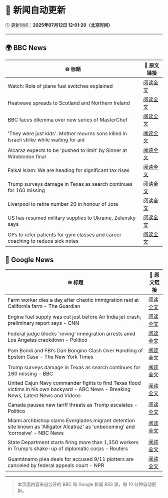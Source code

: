# 🧠 新闻自动更新

🕒 更新时间：**2025年07月12日 12:01:20（北京时间）**

---

## 🌍 BBC News

| 🌐 标题 | 🔗 原文链接 |
|--------|-------------|
| Watch: Role of plane fuel switches explained | [阅读全文](https://www.bbc.com/news/videos/cx2vrdd5xkeo) |
| Heatwave spreads to Scotland and Northern Ireland | [阅读全文](https://www.bbc.com/news/articles/c5y2jd5yye9o) |
| BBC faces dilemma over new series of MasterChef | [阅读全文](https://www.bbc.com/news/articles/cm2mx9x5yrno) |
| 'They were just kids': Mother mourns sons killed in Israeli strike while waiting for aid | [阅读全文](https://www.bbc.com/news/articles/cy9xgrrq54go) |
| Alcaraz expects to be 'pushed to limit' by Sinner at Wimbledon final | [阅读全文](https://www.bbc.com/sport/tennis/articles/cy8gl12d7lxo) |
| Faisal Islam: We are heading for significant tax rises | [阅读全文](https://www.bbc.com/news/articles/c9dgn647nplo) |
| Trump surveys damage in Texas as search continues for 160 missing | [阅读全文](https://www.bbc.com/news/articles/cr5vlp0pmdzo) |
| Liverpool to retire number 20 in honour of Jota | [阅读全文](https://www.bbc.com/sport/football/articles/cpqnwpxle79o) |
| US has resumed military supplies to Ukraine, Zelensky says | [阅读全文](https://www.bbc.com/news/articles/crl04200dp4o) |
| GPs to refer patients for gym classes and career coaching to reduce sick notes | [阅读全文](https://www.bbc.com/news/articles/cwyx880d1w8o) |

## 📰 Google News

| 🌐 标题 | 🔗 原文链接 |
|--------|-------------|
| Farm worker dies a day after chaotic immigration raid at California farm - The Guardian | [阅读全文](https://news.google.com/rss/articles/CBMihwFBVV95cUxQZmVYRXNsR1huQzBudFQ4YWZoMThWOHRpbGhpTXlHaTNIZUFscXNDWWU0SXQ4MWdNSXJLR19PNlA4cTAzSGhiUVVXQ2NUazRSdmRtdExJLTZHMENDVUd2TUdlNUdxNERfT19EajFOQ0xHaHBNVHBfWE1abUdoZVl5T2pDRVBqR1k?oc=5) |
| Engine fuel supply was cut just before Air India jet crash, preliminary report says - CNN | [阅读全文](https://news.google.com/rss/articles/CBMiekFVX3lxTE5ROFpCdnhCQzlNNW1OVTk1UkpfMjAwSGMzZ0NXTHRsT3RidWRVbExiS092enBORkRwNVNMR1Rjb18yRVEtM2NjMWpERGJPVVdlU05PcGJfMU9TWWtGcnBFOW9xUlFzUEFzMVZPdm9uMUROSS1iaVY5SjN30gF_QVVfeXFMUGlYd2tGbTBGek9SYkpqS090MmdBQnZ2cEI4UUIyd3FIVGVjWnA0bkx2WjZKNi1iTHZaVFNsQzJMbHlhXzVmQV80TkhfZ0NMX042WmtROGZwdzNJLWl5VTRfV3gtcloyc3NSOGVYdmFKaWpHY1dMYzZRR0dVaURGQQ?oc=5) |
| Federal judge blocks 'roving' immigration arrests amid Los Angeles crackdown - Politico | [阅读全文](https://news.google.com/rss/articles/CBMiwgFBVV95cUxQQ3p4dE1FRF9nZW1raFVWZUJXM2tyZjFXQVZ0UFc3V1N3VFNDcXkxT0xYdjMwbzNpWE0zYW55Y1k3N3p4eWVDdmZUeXR4OEt3TTR1c1c5aHJTNFppeFZiZXRzRkd6ckhaLWxoVXU4T2gxTHlZYlo3UGpyRzVST01WNkxnYmZPRkt2ZEhUaFZ1NFVBUzNxT2tZN1ZRMVJtZ3dPTzBhSVRGcWROaWtnOWNWU3JLVndxV251SUM3Y1RxWnR2Zw?oc=5) |
| Pam Bondi and FBI’s Dan Bongino Clash Over Handling of Epstein Case - The New York Times | [阅读全文](https://news.google.com/rss/articles/CBMimwFBVV95cUxQUEVvZTU1aTdaY1d2bHlwcUx4V1ZPcGpMMjE5YTNMZ294alN6eHA1aDN3aFgzUENhbjRRbU5BUjJvMDlGc3pxem1NYlpSZkQ3dXdVY3dNc1V4alNRMEhOU3k3N2RYU2lrakJkbDJ4NUNVekdmLV96Vk1ZSTlqX1UzVE5BLVRtZF9MZ1FEX1dvZnF2d3FyMW56M05tUQ?oc=5) |
| Trump surveys damage in Texas as search continues for 160 missing - BBC | [阅读全文](https://news.google.com/rss/articles/CBMiWkFVX3lxTE10NkNtNGVtcmg3Vk41NEFaM0t1WnlnU1lPWHRyUDBJOGpyY0FOSU81STNIaG0wZ0ozVUp5TGpHY0hYTVgwaXFKTThleklPN3pIa1dnWTdsekZpdw?oc=5) |
| United Cajun Navy commander fights to find Texas flood victims in his own backyard - ABC News - Breaking News, Latest News and Videos | [阅读全文](https://news.google.com/rss/articles/CBMinwFBVV95cUxNN2NuSDRVRERtT19xNGc0cVhlWVpGZ0NianFkLTM3dGxHak9LdjdXTU9nb0hVb2ZaWWlxQ3Q4N2xocXJPNGxlcWNxMGlsLWpVbXhPUFdPMnJzOWZOQXQyREo4ZXNyc0pCOVRIVUNYT0xpOXRKYWZ3X0xFck9UQmIySDZldjQ1TUlTalpGSDFuN1RsTGpUQW1UcTBGdWtlYVHSAaQBQVVfeXFMUEIyMms1RHZ0YzVCNmg1RjZiU05Qd3BZaXJpN3NpOUtDYjNyb09sN05SS0NQNGN4Nm51SXBwMWc5NlJFdG0xam16VkFiZU85ZjBET3ZQYnhZdC01cUdpSnlKLUx3S000aXBNbkJ5Q19mY2RXZzJDRUk2bER2WmhBWkM0TXNZZHlKU3pKQVBVeVU4ZTEyajhkbW9GdG5iZmNXb1lsUXM?oc=5) |
| Canada pauses new tariff threats as Trump escalates - Politico | [阅读全文](https://news.google.com/rss/articles/CBMiqAFBVV95cUxNQ3Flc3ppMUlkQlpKWmstbGJGbjlMSmRRQ2o5QXlaN2U2bUEwMGxfbFRjZVYybGJLOC1zWllvMHpGM0xjbHhnbEt6WThyaTI4aWRoU2RKbmRwVVh4R01DNnc3WW1NTjJHV1BDX1BLcDg5cl84ZnpPVERJeUV6NEJwMzV5NnhyVzQ4TW1Wa0RMMFU0VDRsMVNydmYtQ1o5MWZOYlJhWXowTVU?oc=5) |
| Miami archbishop slams Everglades migrant detention site known as 'Alligator Alcatraz' as 'unbecoming' and ‘corrosive' - NBC News | [阅读全文](https://news.google.com/rss/articles/CBMipgFBVV95cUxQZjJIQ1NVMkZrWXkxcEtYSU1lU0pBcUxEVXNyc0tlRzUzS21PSUh4TlROVkJZaVMyb3RtV0I3LXZFS0h6aHZNZWJMNlh4TE1FbU1WS0d3MWRmamtPWFk0RHdnMnFmQmY2OG02V0pjeklJSTlQX0Jmd0s0bWt4M0h0bXlLUlRNWDN2d00zUU83dDUzRTlOUTBmSjY0SWlIUzZxUmpGRE1B0gFWQVVfeXFMT3NuQmdwX2dobWFOS1c3V0VWYlZra09yT2NxV1BBbFA1UktiV0NGRWloNkk5cTRBcnhqSUhRODhlcnJwTWxBa2oyanVpNW03QU5OVXZyMHc?oc=5) |
| State Department starts firing more than 1,350 workers in Trump's shake-up of diplomatic corps - Reuters | [阅读全文](https://news.google.com/rss/articles/CBMixAFBVV95cUxPTjFMQlJ5NTAxekNsS0RFdzc1dWtucFUzOEtHaVI1QlVqRlFjRVNBV1FFQzFZVVlfaUxxZHFLV2hldEQwWDVGUFNUNHR6S1JCbXBfRnRqZGdMQ1dyUk5qbWlsMkM4UkpFajF4M3BGbHpMNW9oSUxMeXZrclZsU1RiVm9kN2ZfYVBmSEluamtnelJ0RkxXTDJzWDhiWnBSTm9zYy1JQ3Q4MDFtQjZsOTBlR1duZGdpZGJZRUJpT1ZGc1RpY2RP?oc=5) |
| Guantánamo plea deals for accused 9/11 plotters are canceled by federal appeals court - NPR | [阅读全文](https://news.google.com/rss/articles/CBMiiwFBVV95cUxPRGtYeXdVS0JISzZZUFZYTFU2UUFPWWNTazJIbHRFNmRrY3ZmbXlWOXpXUjJqTFM2SzlvZzZ5OUlaWUZXblVfMThKeDd4cG9uVVloSkU4cXM4UWVIM1pVTDlkOEFLVFpta1F6RVM2UmhYMGpLb0h5UnYtTkFMbTBEMXZlVUFucGlZbTNr?oc=5) |

---
> 本页面内容来自公开的 BBC 和 Google 新闻 RSS 源，每 10 分钟自动更新。